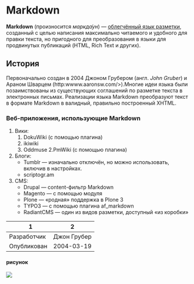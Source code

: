 # Markdown
**Markdown** (произносится *маркда́ун*) — [облегчённый язык разметки](https://ru.wikipedia.org/wiki/Язык_разметки#Облегчённ..), созданный с целью написания максимально читаемого и удобного для правки текста, но пригодного для преобразования в языки для продвинутых публикаций (HTML, Rich Text и других).
## История
Первоначально создан в 2004 Джоном Грубером (англ. *John Gruber*) и Араном Шварцем (http:wwww.aaronsw.com/>).Многие идеи языка были позаимствованы из существующих соглашений по разметке текста в электронных письмах. Реализации языка Markdown преобразуют текст в формате Markdown в валидный, правильно построенный XHTML.
### Веб-приложения, использующие Markdown
1. Вики: 
   1. DokuWiki (с помощью плагина)  
   2. ikiwiki  
   3. Oddmuse 
2.PmWiki (с помощью плагина) 
2. Блоги: 
    - Tumblr — изначально отключён, но можно использовать, включив в настройках. 
    - scriptogr.am 
3. CMS: 
    - Drupal — content-фильтр Markdown 
    - Magento — с помощью модуля 
    - Plone — «родная» поддержка в Plone 3 
    - TYPO3 — с помощью плагина af_markdown 
    - RadiantCMS — один из видов разметки, доступный «из коробки» 
    
    1|2
---|:---:
Разработчик|Джон Грубер
Опубликован|2004-03-19
#### рисунок
![](https://ru.wikipedia.org/wiki/Markdown#/media/File:Markdown_Syntax_in_gedit.png)

